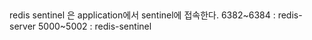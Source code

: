 ##
redis sentinel 은 application에서 sentinel에 접속한다.
6382~6384 : redis-server
5000~5002 : redis-sentinel